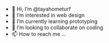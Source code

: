 - 👋 Hi, I’m @tayahometurf
- 👀 I’m interested in web design
- 🌱 I’m currently learning prototyping
- 💞️ I’m looking to collaborate on coding
- 📫 How to reach me ...

<!---
tayahometurf/tayahometurf is a ✨ special ✨ repository because its `README.md` (this file) appears on your GitHub profile.
You can click the Preview link to take a look at your changes.
--->
